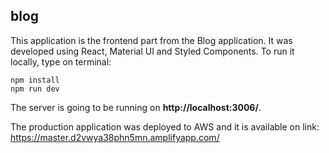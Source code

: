 ## blog
This application is the frontend part from the Blog application. It was developed using React, Material UI and Styled Components. To run it locally, type on terminal:

    npm install
    npm run dev
    
The server is going to be running on **http://localhost:3006/**. 

The production application was deployed to AWS and it is available on link: https://master.d2vwya38phn5mn.amplifyapp.com/